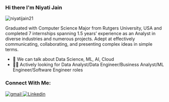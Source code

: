 ### Hi there I'm Niyati Jain

<p align="left"> <img src="https://komarev.com/ghpvc/?username=niyatijain21&label=Profile%20views&style=flat" alt="niyatijain21" /> </p>
<p>
Graduated with Computer Science Major from Rutgers University, USA and completed 7 internships spanning 1.5 years’ experience as an Analyst in diverse industries and numerous projects. Adept at effectively communicating, collaborating, and presenting complex ideas in simple terms.</p>


- 💬 We can talk about Data Science, ML, AI, Cloud
- 👨‍💻 Actively looking for Data Analyst/Data Engineer/Business Analyst/ML Engineer/Software Engineer roles


### Connect With Me:
<!--
<a href="https://twitter.com/Aishwar48942221" target="_blank">
<img src=https://img.shields.io/badge/twitter-%2300acee.svg?&style=for-the-badge&logo=twitter&logoColor=white alt=twitter style="margin-bottom: 5px;" />
</a> -->
<a href="mailto:niyatijain2104@gmail.com?hl=en" target="_blank">
<img src=https://img.shields.io/badge/gmail-%23DC493C.svg?&style=for-the-badge&logo=gmail&logoColor=white alt=gmail style="margin-bottom: 5px;" />
</a>
<a href="https://www.linkedin.com/in/niyatijain21/" target="_blank">
<img src=https://img.shields.io/badge/linkedin-%231E77B5.svg?&style=for-the-badge&logo=linkedin&logoColor=white alt=Linkedin style="margin-bottom: 5px;" />
</a>
